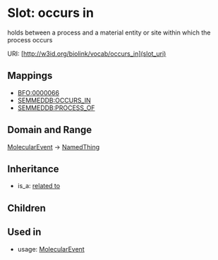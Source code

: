 # Slot: occurs in


holds between a process and a material entity or site within which the process occurs

URI: [http://w3id.org/biolink/vocab/occurs_in](slot_uri)
## Mappings

 * [BFO:0000066](http://purl.obolibrary.org/obo/BFO_0000066)
 * [SEMMEDDB:OCCURS_IN](http://purl.obolibrary.org/obo/SEMMEDDB_OCCURS_IN)
 * [SEMMEDDB:PROCESS_OF](http://purl.obolibrary.org/obo/SEMMEDDB_PROCESS_OF)
## Domain and Range

[MolecularEvent](MolecularEvent.md) -> [NamedThing](NamedThing.md)
## Inheritance

 *  is_a: [related to](related_to.md)
## Children

## Used in

 *  usage: [MolecularEvent](MolecularEvent.md)

